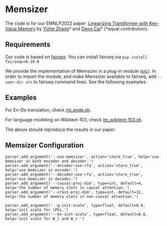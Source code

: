 
# Memsizer

The code is for our EMNLP2022 paper: [Linearizing Transformer with Key-Value Memory](https://arxiv.org/pdf/2203.12644.pdf) by [Yizhe Zhang](https://dreasysnail.github.io/)* and [Deng Cai](https://jcyk.github.io/)* (*equal contribution).


## Requirements

Our code is based on [fairseq](https://github.com/facebookresearch/fairseq). You can install fairseq via `pip install fairseq==0.10.0`

We provide the implementation of Memsizer in a plug-in module ([src](./src)). In order to import the module, and make Memsizer available to fairseq, add `--user-dir src` to fairseq command lines. See the following examples.

## Examples

For En-De translation, check [mt_ende.sh](./mt_ende.sh).

For language modeling on Wikitext-103, check [lm_wikitext-103.sh](./lm_wikitext-103.sh).

The above should reproduce the results in our paper.

## Memsizer Configuration 
```
parser.add_argument('--use-memsizer', action='store_true', help='use memsizer in both encoder and decoder.')
parser.add_argument('--encoder-use-rfa', action='store_true', help='use memsizer in encoder.')
parser.add_argument('--decoder-use-rfa', action='store_true', help='use memsizer in decoder.')
parser.add_argument('--causal-proj-dim', type=int, default=4, help='the number of memory slots in causal attention.')
parser.add_argument('--cross-proj-dim', type=int, default=32, help='the number of memory slots in non-causal attention.')

parser.add_argument('--q-init-scale', type=float, default=8.0, help='init scale for \Phi.')
parser.add_argument('--kv-init-scale', type=float, default=8.0, help='init scale for W_l and W_r.')
```
